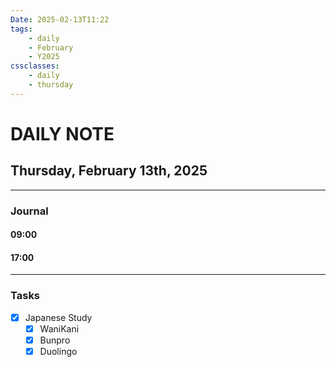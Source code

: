 ```yaml
---
Date: 2025-02-13T11:22
tags:
    - daily
    - February
    - Y2025
cssclasses:
    - daily
    - thursday
---
```

# DAILY NOTE
## Thursday, February 13th, 2025
***
### Journal

#### 09:00

#### 17:00

***
### Tasks
- [x] Japanese Study
    - [x] WaniKani
    - [x] Bunpro
    - [x] Duolingo